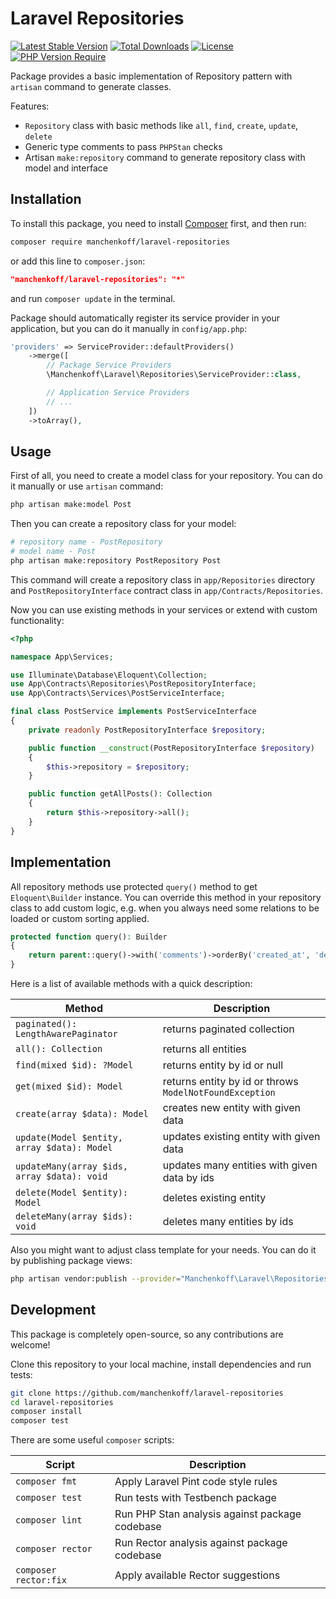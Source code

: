 # Laravel Repositories

[![Latest Stable Version](http://poser.pugx.org/manchenkoff/laravel-repositories/v)](https://packagist.org/packages/manchenkoff/laravel-repositories)
[![Total Downloads](http://poser.pugx.org/manchenkoff/laravel-repositories/downloads)](https://packagist.org/packages/manchenkoff/laravel-repositories)
[![License](http://poser.pugx.org/manchenkoff/laravel-repositories/license)](https://packagist.org/packages/manchenkoff/laravel-repositories)
[![PHP Version Require](http://poser.pugx.org/manchenkoff/laravel-repositories/require/php)](https://packagist.org/packages/manchenkoff/laravel-repositories)

Package provides a basic implementation of Repository pattern with `artisan` command to generate classes.

Features:

-   `Repository` class with basic methods like `all`, `find`, `create`, `update`, `delete`
-   Generic type comments to pass `PHPStan` checks
-   Artisan `make:repository` command to generate repository class with model and interface

## Installation

To install this package, you need to install [Composer](https://getcomposer.org/) first, and then run:

```bash
composer require manchenkoff/laravel-repositories
```

or add this line to `composer.json`:

```json
"manchenkoff/laravel-repositories": "*"
```

and run `composer update` in the terminal.

Package should automatically register its service provider in your application, but you can do it manually in `config/app.php`:

```php
'providers' => ServiceProvider::defaultProviders()
    ->merge([
        // Package Service Providers
        \Manchenkoff\Laravel\Repositories\ServiceProvider::class,

        // Application Service Providers
        // ...
    ])
    ->toArray(),
```

## Usage

First of all, you need to create a model class for your repository. You can do it manually or use `artisan` command:

```bash
php artisan make:model Post
```

Then you can create a repository class for your model:

```bash
# repository name - PostRepository
# model name - Post
php artisan make:repository PostRepository Post
```

This command will create a repository class in `app/Repositories` directory and `PostRepositoryInterface` contract class in `app/Contracts/Repositories`.

Now you can use existing methods in your services or extend with custom functionality:

```php
<?php

namespace App\Services;

use Illuminate\Database\Eloquent\Collection;
use App\Contracts\Repositories\PostRepositoryInterface;
use App\Contracts\Services\PostServiceInterface;

final class PostService implements PostServiceInterface
{
    private readonly PostRepositoryInterface $repository;

    public function __construct(PostRepositoryInterface $repository)
    {
        $this->repository = $repository;
    }

    public function getAllPosts(): Collection
    {
        return $this->repository->all();
    }
}
```

## Implementation

All repository methods use protected `query()` method to get `Eloquent\Builder` instance. You can override this method in your repository class to add custom logic, e.g. when you always need some relations to be loaded or custom sorting applied.

```php
protected function query(): Builder
{
    return parent::query()->with('comments')->orderBy('created_at', 'desc');
}
```

Here is a list of available methods with a quick description:

| Method                                      | Description                                             |
| ------------------------------------------- | ------------------------------------------------------- |
| `paginated(): LengthAwarePaginator`         | returns paginated collection                            |
| `all(): Collection`                         | returns all entities                                    |
| `find(mixed $id): ?Model`                   | returns entity by id or null                            |
| `get(mixed $id): Model`                     | returns entity by id or throws `ModelNotFoundException` |
| `create(array $data): Model`                | creates new entity with given data                      |
| `update(Model $entity, array $data): Model` | updates existing entity with given data                 |
| `updateMany(array $ids, array $data): void` | updates many entities with given data by ids            |
| `delete(Model $entity): Model`              | deletes existing entity                                 |
| `deleteMany(array $ids): void`              | deletes many entities by ids                            |

Also you might want to adjust class template for your needs. You can do it by publishing package views:

```bash
php artisan vendor:publish --provider="Manchenkoff\Laravel\Repositories\ServiceProvider"
```

## Development

This package is completely open-source, so any contributions are welcome!

Clone this repository to your local machine, install dependencies and run tests:

```bash
git clone https://github.com/manchenkoff/laravel-repositories
cd laravel-repositories
composer install
composer test
```

There are some useful `composer` scripts:

| Script                | Description                                    |
| --------------------- | ---------------------------------------------- |
| `composer fmt`        | Apply Laravel Pint code style rules            |
| `composer test`       | Run tests with Testbench package               |
| `composer lint`       | Run PHP Stan analysis against package codebase |
| `composer rector`     | Run Rector analysis against package codebase   |
| `composer rector:fix` | Apply available Rector suggestions             |
